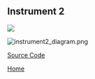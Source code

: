 ## Instrument 2



![]({{site.baseurl}}//cymbox2.png)



![instrument2_diagram.png]({{site.baseurl}}/instrument2_diagram.png)



[Source Code](https://famousshame.github.io/Cymbox/inst-2-source-code)



[Home](https://famousshame.github.io/Cymbox/)
